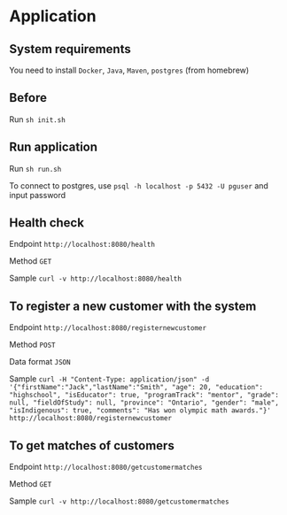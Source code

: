 # Application

## System requirements

You need to install `Docker`, `Java`, `Maven`, `postgres` (from homebrew)

## Before

Run `sh init.sh`

## Run application

Run `sh run.sh`

To connect to postgres, use `psql -h localhost -p 5432 -U pguser` and input password

## Health check

Endpoint `http://localhost:8080/health`

Method `GET`

Sample `curl -v http://localhost:8080/health`

## To register a new customer with the system

Endpoint `http://localhost:8080/registernewcustomer`

Method `POST`

Data format `JSON`

Sample `curl -H "Content-Type: application/json" -d '{"firstName":"Jack","lastName":"Smith", "age": 20, "education": "highschool", "isEducator": true, "programTrack": "mentor", "grade": null, "fieldOfStudy": null, "province": "Ontario", "gender": "male", "isIndigenous": true, "comments": "Has won olympic math awards."}' http://localhost:8080/registernewcustomer`

## To get matches of customers

Endpoint `http://localhost:8080/getcustomermatches`

Method `GET`

Sample `curl -v http://localhost:8080/getcustomermatches`

